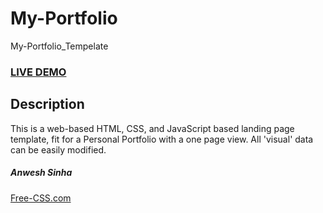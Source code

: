 # My-Portfolio
My-Portfolio_Tempelate

### <a href="https://codepen.io/anwesh-dev-ra/full/oNZavPL">LIVE DEMO</a> 

## Description
This is a web-based HTML, CSS, and JavaScript based landing page template, fit for a Personal Portfolio with a one page view.
All 'visual' data can be easily modified.

##### Anwesh Sinha
<a href="https://www.linkedin.com/in/anwesh-sinha-ba97691ab/">Free-CSS.com </a>




  

